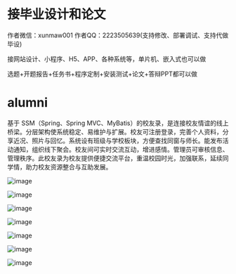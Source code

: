 # 接毕业设计和论文
作者微信：xunmaw001  作者QQ：2223505639(支持修改、部署调试、支持代做毕设)

接网站设计、小程序、H5、APP、各种系统等，单片机、嵌入式也可以做

选题+开题报告+任务书+程序定制+安装测试+论文+答辩PPT都可以做
# alumni
基于 SSM（Spring、Spring MVC、MyBatis）的校友录，是连接校友情谊的线上桥梁。分层架构使系统稳定、易维护与扩展。校友可注册登录，完善个人资料，分享近况、照片与回忆。系统设有班级与学校板块，方便查找同窗与师长。能发布活动通知，组织线下聚会。校友间可实时交流互动，增进感情。管理员可审核信息、管理秩序。此校友录为校友提供便捷交流平台，重温校园时光，加强联系，延续同学情，助力校友资源整合与互助发展。 

![image](https://github.com/user-attachments/assets/214a403a-052c-4af2-89fc-37a764d8f06e)

![image](https://github.com/user-attachments/assets/05131816-6145-487c-a482-d42730bbb570)

![image](https://github.com/user-attachments/assets/3d513d41-71f6-47f3-8b6b-2924e52ebea5)

![image](https://github.com/user-attachments/assets/e2ac6fd1-2099-48c5-a405-d3d10de379c8)

![image](https://github.com/user-attachments/assets/a08fe59b-bc81-410e-9638-3810b1dcd82e)

![image](https://github.com/user-attachments/assets/1de59160-8802-40b5-9c11-9d9a423591d3)

![image](https://github.com/user-attachments/assets/1b1ead2d-693a-4ef1-8cd4-63eaac66addb)
